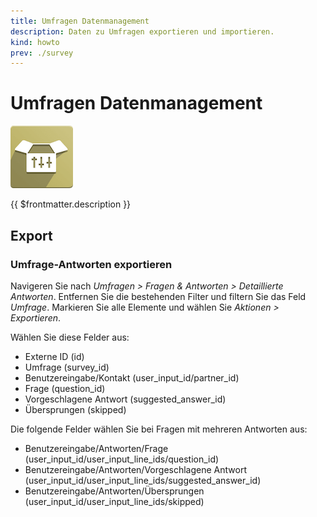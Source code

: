 ```yaml
---
title: Umfragen Datenmanagement
description: Daten zu Umfragen exportieren und importieren.
kind: howto
prev: ./survey
---
```


# Umfragen Datenmanagement

![icons_odoo_website_sale_options](attachments/icons_odoo_website_sale_options.png)

{{ $frontmatter.description }}

## Export

### Umfrage-Antworten exportieren

Navigeren Sie nach _Umfragen > Fragen & Antworten > Detaillierte Antworten_. Entfernen Sie die bestehenden Filter und filtern Sie das Feld _Umfrage_. Markieren Sie alle Elemente und wählen Sie _Aktionen > Exportieren_.

Wählen Sie diese Felder aus:

- Externe ID (id)
- Umfrage (survey_id)
- Benutzereingabe/Kontakt (user_input_id/partner_id)
- Frage (question_id)
- Vorgeschlagene Antwort (suggested_answer_id)
- Übersprungen (skipped)

Die folgende Felder wählen Sie bei Fragen mit mehreren Antworten aus:

- Benutzereingabe/Antworten/Frage (user_input_id/user_input_line_ids/question_id)
- Benutzereingabe/Antworten/Vorgeschlagene Antwort (user_input_id/user_input_line_ids/suggested_answer_id)
- Benutzereingabe/Antworten/Übersprungen (user_input_id/user_input_line_ids/skipped)
